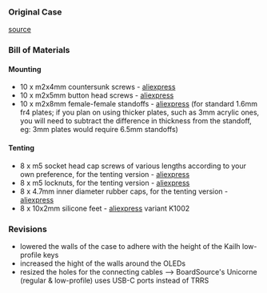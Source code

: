 ### Original Case
[source](https://www.printables.com/model/347524-corne-keyboard-case-5-and-6-columns)

### Bill of Materials
#### Mounting
* 10 x m2x4mm countersunk screws - [aliexpress](https://www.aliexpress.com/item/32968097507.html)
* 10 x m2x5mm button head screws - [aliexpress](https://www.aliexpress.com/item/32967225441.html)
* 10 x m2x8mm female-female standoffs - [aliexpress](https://www.aliexpress.com/item/4001271908929.html) (for standard 1.6mm fr4 plates; if you plan on using thicker plates, such as 3mm acrylic ones, you will need to subtract the difference in thickness from the standoff, eg: 3mm plates would require 6.5mm standoffs)
#### Tenting
* 8 x m5 socket head cap screws of various lengths according to your own preference, for the tenting version - [aliexpress](https://www.aliexpress.com/item/1005001785690381.html)
* 8 x m5 locknuts, for the tenting version - [aliexpress](https://www.aliexpress.com/item/32988995881.html)
* 8 x 4.7mm inner diameter rubber caps, for the tenting version - [aliexpress](https://www.aliexpress.com/item/1005002270601725.html)
* 8 x 10x2mm silicone feet - [aliexpress](https://www.aliexpress.com/item/4001297404341.html) variant K1002

### Revisions
* lowered the walls of the case to adhere with the height of the Kailh low-profile keys
* increased the hight of the walls around the OLEDs
* resized the holes for the connecting cables --> BoardSource's Unicorne (regular & low-profile) uses USB-C ports instead of TRRS
